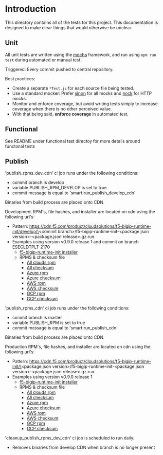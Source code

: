 # Introduction

This directory contains all of the tests for this project.  This documentation is designed to make clear things that would otherwise be unclear.

## Unit

All unit tests are written using the [mocha](https://mochajs.org) framework, and run using ```npm run test``` during automated or manual test.

Triggered: Every commit pushed to central repository.

Best practices:

- Create a separate ```*Test.js``` for each source file being tested.
- Use a standard mocker:  Prefer [sinon](https://sinonjs.org) for all mocks and [nock](https://github.com/nock/nock) for HTTP mocks. 
- Monitor and enforce coverage, but avoid writing tests simply to increase coverage when there is no other perceived value.
- With that being said, **enforce coverage** in automated test.

## Functional

See README under functional test directoy for more details around functonal tests

## Publish

'publish_rpms_dev_cdn' ci job runs under the following conditions:
<br>
* commit branch is develop
* variable PUBLISH_RPM_DEVELOP is set to true
* commit message is equal to 'smart:run_publish_develop_cdn'

Binaries from build process are placed onto CDN.

Development RPM's, file hashes, and installer are located on cdn using the following url's:
* Pattern: https://cdn.f5.com/product/cloudsolutions/f5-bigip-runtime-init/develop/\<commit branch\>/f5-bigip-runtime-init-\<package.json version\>-\<package.json release\>.gz.run
* Examples using version v0.9.0 release 1 and commit on branch ESECLDTPLT-2170
  * [f5-bigip-runtime-init installer](https://cdn.f5.com/product/cloudsolutions/f5-bigip-runtime-init/develop/ESECLDTPLT-2170/f5-bigip-runtime-init-0.9.0-1.gz.run)
  * RPMS & checksum file
    * [All clouds rpm](https://cdn.f5.com/product/cloudsolutions/f5-bigip-runtime-init/develop/ESECLDTPLT-2170/rpms/f5-bigip-runtime-init-all-0.9.0-1-signed.noarch.rpm)
    * [All checksum](https://cdn.f5.com/product/cloudsolutions/f5-bigip-runtime-init/develop/ESECLDTPLT-2170/rpms/f5-bigip-runtime-init-all-0.9.0-1-signed.noarch.rpm.sha256)
    * [Azure rpm](https://cdn.f5.com/product/cloudsolutions/f5-bigip-runtime-init/develop/ESECLDTPLT-2170/rpms/f5-bigip-runtime-init-azure-0.9.0-1-signed.noarch.rpm)
    * [Azure checksum](https://cdn.f5.com/product/cloudsolutions/f5-bigip-runtime-init/develop/ESECLDTPLT-2170/rpms/f5-bigip-runtime-init-azure-0.9.0-1-signed.noarch.rpm.sha256)
    * [AWS rpm](https://cdn.f5.com/product/cloudsolutions/f5-bigip-runtime-init/develop/ESECLDTPLT-2170/rpms/f5-bigip-runtime-init-aws-0.9.0-1-signed.noarch.rpm)
    * [AWS checksum](https://cdn.f5.com/product/cloudsolutions/f5-bigip-runtime-init/develop/ESECLDTPLT-2170/rpms/f5-bigip-runtime-init-aws-0.9.0-1-signed.noarch.rpm.sha256)
    * [GCP rpm](https://cdn.f5.com/product/cloudsolutions/f5-bigip-runtime-init/develop/ESECLDTPLT-2170/rpms/f5-bigip-runtime-init-gcp-0.9.0-1-signed.noarch.rpm)
    * [GCP checksum](https://cdn.f5.com/product/cloudsolutions/f5-bigip-runtime-init/develop/ESECLDTPLT-2170/rpms/f5-bigip-runtime-init-gcp-0.9.0-1-signed.noarch.rpm.sha256)


'publish_rpms_cdn' ci job runs under the following conditions:
<br>
* commit branch is master
* variable PUBLISH_RPM is set to true
* commit message is equal to 'smart:run_publish_cdn'

Binaries from build process are placed onto CDN.

Production RPM's, file hashes, and installer are located on cdn using the following url's:
* Pattern: https://cdn.f5.com/product/cloudsolutions/f5-bigip-runtime-init/\<package.json version\>/f5-bigip-runtime-init-\<package.json version\>-\<package.json release\>.gz.run
* Examples using version v0.9.0 release 1
  * [f5-bigip-runtime-init installer](https://cdn.f5.com/product/cloudsolutions/f5-bigip-runtime-init/v0.9.0/f5-bigip-runtime-init-0.9.0-1.gz.run)
  * RPMS & checksum file
    * [All clouds rpm](https://cdn.f5.com/product/cloudsolutions/f5-bigip-runtime-init/v0.9.0/rpms/f5-bigip-runtime-init-all-0.9.0-1-signed.noarch.rpm)
    * [All checksum](https://cdn.f5.com/product/cloudsolutions/f5-bigip-runtime-init/v0.9.0/rpms/f5-bigip-runtime-init-all-0.9.0-1-signed.noarch.rpm.sha256)
    * [Azure rpm](https://cdn.f5.com/product/cloudsolutions/f5-bigip-runtime-init/v0.9.0/rpms/f5-bigip-runtime-init-azure-0.9.0-1-signed.noarch.rpm)
    * [Azure checksum](https://cdn.f5.com/product/cloudsolutions/f5-bigip-runtime-init/v0.9.0/rpms/f5-bigip-runtime-init-azure-0.9.0-1-signed.noarch.rpm.sha256)
    * [AWS rpm](https://cdn.f5.com/product/cloudsolutions/f5-bigip-runtime-init/v0.9.0/rpms/f5-bigip-runtime-init-aws-0.9.0-1-signed.noarch.rpm)
    * [AWS checksum](https://cdn.f5.com/product/cloudsolutions/f5-bigip-runtime-init/v0.9.0/rpms/f5-bigip-runtime-init-aws-0.9.0-1-signed.noarch.rpm.sha256)
    * [GCP rpm](https://cdn.f5.com/product/cloudsolutions/f5-bigip-runtime-init/v0.9.0/rpms/f5-bigip-runtime-init-gcp-0.9.0-1-signed.noarch.rpm)
    * [GCP checksum](https://cdn.f5.com/product/cloudsolutions/f5-bigip-runtime-init/v0.9.0/rpms/f5-bigip-runtime-init-gcp-0.9.0-1-signed.noarch.rpm.sha256)


'cleanup_publish_rpms_dev_cdn' ci job is scheduled to run daily.
* Removes binaries from develop CDN when branch is no longer present